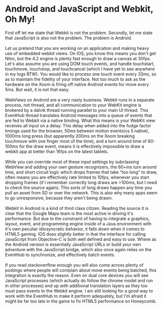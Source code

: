 Android and JavaScript and Webkit, Oh My!
=========================================

First off let me state that Webkit is not the problem. Secondly, let me state that JavaScript is also not the problem. The problem is Android. <br><br>Let us pretend that you are working on an application and making heavy use of embedded webkit views. On IOS, you know this means you don&#39;t get Nitro, but the 4.2 engine is plenty fast enough to draw a canvas at 30fps. Let&#39;s also assume you are using DOM touch events, and handle touchstart, touchmove, touchstop, and touchcancel (which I have yet to see anywhere in my logs BTW). You would like to process one touch event every 33ms, so as to maintain the fidelity of your interface. Not too much to ask as the hardware on the Xoom is firing off native Android events for move every 5ms. But wait, it is not that easy. <br><br>WebViews on Android are a very nasty business. Webkit runs in a separate process, not thread, and all communication to your WebKit engine is brokered by a dalvik thread running parallel to your main UI thread. This EventHub thread translates Android messages into a queue of events that are fed to Webkit via a native binding. What this means is your WebKit view receives all input on a delay. This delay when added into the fudge factor timings used for the browser, 50ms between motion events(vs 5 native), 1000ms long press (but apparently 200ms on the Xoom breaking touchmove with one finger most of the time), and a turn around time of 60-100ms for the draw event, means it is effectively impossible to draw a webkit app at better than 16fps on the latest tablets. <br><br>While you can override most of these input settings by subclassing WebView and adding your own gesture recognizers, the 60+ms turn around time, and short circuit logic which drops frames that take "too long" to draw, often means you are effectively rate limited to 10fps, whenever you start dropping frames (if I remember correctly long draws are >100ms, but I need to check the source again). This sorts of long draws happen any time you pull an asset from SD or over the network. This is also why many apps seem to go unresponsive, because they aren&#39;t being drawn. <br><br>Webkit in Android is a kind of third class citizen. Reading the source it is clear that the Google Maps team is the most active in driving it&#39;s performance. But due to the constraint of having to integrate a graphics, layout, event, and programming engine inside of a Java environment with it&#39;s own peculiar idiosyncratic behavior, it falls down when it comes to HTML5 gaming. IOS does slightly better in that the interface for calling JavaScript from Objective-C is both well defined and easy to use. Where as the Android version is essentially JavaScript URLs or build your own adventure with the JavaScript bridge, which also once again relies on the EventHub to synchronize, and effectively batch events. <br><br>If you read stackoverflow enough you will also come across plenty of postings where people will complain about move events being batched, this integration is exactly the reason. Even on dual core devices you will see JavaScript processes (which actually do follow the chrome model and run in other processes) end up with additional translation layers as they too must pass events to the Webkit engine. I am still looking for a good way to work with the EventHub to make it perform adequately, but I&#39;m afraid it might be far too late in the game to fix HTML5 performance on Honeycomb. 